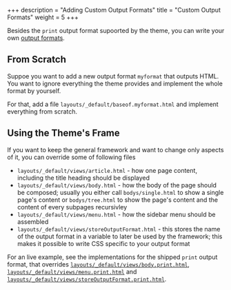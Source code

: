 +++
description = "Adding Custom Output Formats"
title = "Custom Output Formats"
weight = 5
+++

Besides the `print` output format supoorted by the theme, you can write your own [output formats](https://gohugo.io/templates/output-formats/).

## From Scratch

Suppoe you want to add a new output format `myformat` that outputs HTML. You want to ignore everything the theme provides and implement the whole format by yourself.

For that, add a file `layouts/_default/baseof.myformat.html` and implement everything from scratch.

## Using the Theme's Frame

If you want to keep the general framework and want to change only aspects of it, you can override some of following files

- `layouts/_default/views/article.html` - how one page content, including the title heading should be displayed
- `layouts/_default/views/body.html` - how the body of the page should be composed; usually you either call `bodys/single.html` to show a single page's content or `bodys/tree.html` to show the page's content and the content of every subpages recursivley
- `layouts/_default/views/menu.html` - how the sidebar menu should be assembled
- `layouts/_default/views/storeOutputFormat.html` - this stores the name of the output format in a variable to later be used by the framework; this makes it possible to write CSS specific to your output format

For an live example, see the implementations for the shipped `print` output format, that overrides [`layouts/_default/views/body.print.html`](https://github.com/McShelby/hugo-theme-relearn/blob/main/layouts/_default/views/body.print.html), [`layouts/_default/views/menu.print.html`](https://github.com/McShelby/hugo-theme-relearn/blob/main/layouts/_default/views/menu.print.html) and [`layouts/_default/views/storeOutputFormat.print.html`](https://github.com/McShelby/hugo-theme-relearn/blob/main/layouts/_default/views/storeOutputFormat.print.html).
